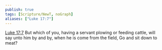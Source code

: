 ```yaml
---
publish: true
tags: [Scripture/NewT, noGraph]
aliases: ["Luke 17:7"]
---
```

[Luke 17:7](https://churchofjesuschrist.org/study/scriptures/nt/luke/17?lang=eng&id=p7#p7) But which of you, having a servant plowing or feeding cattle, will say unto him by and by, when he is come from the field, Go and sit down to meat?

